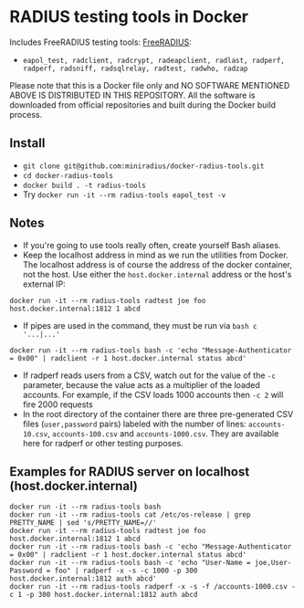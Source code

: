 # RADIUS testing tools in Docker

Includes FreeRADIUS testing tools: [FreeRADIUS](https://freeradius.org/):
- `eapol_test, radclient, radcrypt, radeapclient, radlast, radperf, radperf, radsniff, radsqlrelay, radtest, radwho, radzap`

Please note that this is a Docker file only and NO SOFTWARE MENTIONED ABOVE IS DISTRIBUTED IN THIS REPOSITORY. All the software is downloaded from official repositories and built during the Docker build process.

## Install

- `git clone git@github.com:miniradius/docker-radius-tools.git`
- `cd docker-radius-tools`
- `docker build . -t radius-tools`
- Try `docker run -it --rm radius-tools eapol_test -v`

## Notes

- If you're going to use tools really often, create yourself Bash aliases.
- Keep the localhost address in mind as we run the utilities from Docker. The localhost address is of course the address of the docker container, not the host. Use either the `host.docker.internal` address or the host's external IP:

```
docker run -it --rm radius-tools radtest joe foo host.docker.internal:1812 1 abcd
```

- If pipes are used in the command, they must be run via `bash c '...|...'`

```
docker run -it --rm radius-tools bash -c 'echo "Message-Authenticator = 0x00" | radclient -r 1 host.docker.internal status abcd'
```

- If radperf reads users from a CSV, watch out for the value of the `-c` parameter, because the value acts as a multiplier of the loaded accounts. For example, if the CSV loads 1000 accounts then `-c 2` will fire 2000 requests
- In the root directory of the container there are three pre-generated CSV files (`user,password` pairs) labeled with the number of lines: `accounts-10.csv`, `accounts-100.csv` and `accounts-1000.csv`. They are available here for radperf or other testing purposes.

## Examples for RADIUS server on localhost (host.docker.internal)

```
docker run -it --rm radius-tools bash
docker run -it --rm radius-tools cat /etc/os-release | grep PRETTY_NAME | sed 's/PRETTY_NAME=//'
docker run -it --rm radius-tools radtest joe foo host.docker.internal:1812 1 abcd
docker run -it --rm radius-tools bash -c 'echo "Message-Authenticator = 0x00" | radclient -r 1 host.docker.internal status abcd'
docker run -it --rm radius-tools bash -c 'echo "User-Name = joe,User-Password = foo" | radperf -x -s -c 1000 -p 300 host.docker.internal:1812 auth abcd'
docker run -it --rm radius-tools radperf -x -s -f /accounts-1000.csv -c 1 -p 300 host.docker.internal:1812 auth abcd
```
